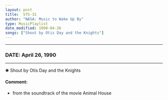 ```yaml
---
layout: post
title:  STS-31
author: "NASA: Music to Wake Up By"
type: MusicPlaylist
date_modified: 1990-04-26
songs: ["Shout by Otis Day and the Knights"]
---
```


----
### DATE: April 26, 1990
----
✺ Shout by Otis Day and the Knights

#### Comment:
* from the soundtrack of the movie Animal House



<br/>
<center>
	<a target="_blank"
	   href="https://twitter.com/intent/tweet?hashtags=Space,NASA,Playlist,NASAWakeupCalls,SpaceProgram&text={{ page.author}}, '{{ page.songs.first }}' {{ page.title }}, {{ page.date | date: '%B %d, %Y' }}. {{ site.url }}{{ page.url }} @nasawakeupcalls">
	   <i class="fab fa-twitter" alt="Tweet this page" style="font-size: 1.3em;"></i>
	</a>
	&nbsp; 	<i class="fas fa-user-astronaut" style="font-size: 1.5em;"></i> &nbsp;
    <a type="amzn" search="'Shout by Otis Day and the Knights'" category="popular music">
        <i class="fab fa-amazon" style="font-size: 1.3em;"></i>
    </a>
</center>

